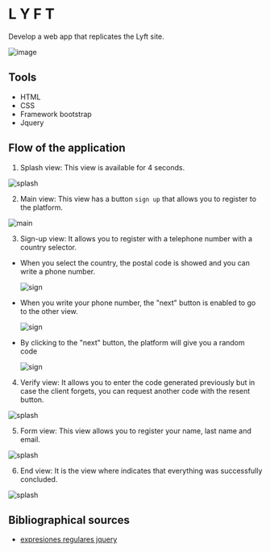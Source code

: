 # L Y F T
Develop a web app that replicates the Lyft site.

![image](https://user-images.githubusercontent.com/32289930/37803614-d5045a84-2dfd-11e8-8429-2655c8d4e704.png)

## Tools

* HTML
* CSS
* Framework bootstrap
* Jquery

## Flow of the application
1. Splash view: This view is available for 4 seconds.

 ![splash](assets/images/splash1.PNG)

2. Main view: This view has a button `sign up` that allows you to register to the platform.

 ![main](assets/images/main.PNG)

3. Sign-up view: It allows you to register with a telephone number with a country selector.

 - When you select the country, the postal code is showed and you can write a phone number.

    ![sign](assets/images/sogn1.PNG)

 - When you write your phone number, the "next" button is enabled to  go to the other view.

    ![sign](assets/images/sign2.PNG)

 - By clicking to the "next" button, the platform will give you a random code

    ![sign](assets/images/alert.PNG)

4. Verify view: It allows you to enter the code generated previously but in case the client forgets, you can request another code with the resent button.

 ![splash](assets/images/verify.PNG)

5. Form view: This view allows you to register your name, last name and email.

 ![splash](assets/images/formul.PNG)

6. End view: It is the view where indicates that everything was successfully concluded.

 ![splash](assets/images/end.PNG)


## Bibliographical sources

* [expresiones regulares jquery](https://www.solvetic.com/tutoriales/article/1473-expresiones-regulares-con-jquery/)
